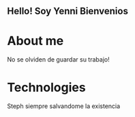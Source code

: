 ## Hello! Soy Yenni Bienvenios 

# About me
No se olviden de guardar su trabajo!

# Technologies
Steph siempre salvandome la existencia
